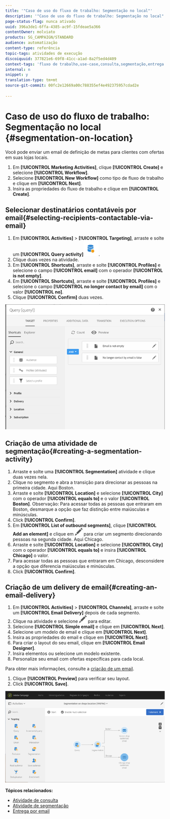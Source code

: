 ```yaml
---
title: '"Caso de uso do fluxo de trabalho: Segmentação no local"'
description: '"Caso de uso do fluxo de trabalho: Segmentação no local"'
page-status-flag: nunca ativado
uuid: 396a3de1-6ffa-4385-ac9f-15fdeae5a366
contentOwner: molviato
products: SG_CAMPAIGN/STANDARD
audience: automatização
content-type: referência
topic-tags: atividades de execução
discoiquuid: 377821e6-69f8-41cc-a1ad-8a2f5ed4d409
context-tags: 'fluxo de trabalho,use-case,consulta,segmentação,entrega '
internal: n
snippet: y
translation-type: tm+mt
source-git-commit: 00fc2e12669a00c788355ef4e492375957cdad2e

---
```



# Caso de uso do fluxo de trabalho: Segmentação no local {#segmentation-on-location}

Você pode enviar um email de definição de metas para clientes com ofertas em suas lojas locais.

1. Em **[!UICONTROL Marketing Activities]**, clique **[!UICONTROL Create]** e selecione **[!UICONTROL Workflow]**.
1. Selecione **[!UICONTROL New Workflow]** como tipo de fluxo de trabalho e clique em **[!UICONTROL Next]**.
1. Insira as propriedades do fluxo de trabalho e clique em **[!UICONTROL Create]**.

## Selecionar destinatários contatáveis por email{#selecting-recipients-contactable-via-email}

1. Em **[!UICONTROL Activities]** &gt; **[!UICONTROL Targeting]**, arraste e solte um **[!UICONTROL Query activity]**![](assets/query.png).
1. Clique duas vezes na atividade.
1. Em **[!UICONTROL Shortcuts]**, arraste e solte **[!UICONTROL Profiles]** e selecione o campo **[!UICONTROL email]** com o operador **[!UICONTROL is not empty]**.
1. Em **[!UICONTROL Shortcuts]**, arraste e solte **[!UICONTROL Profiles]** e selecione o campo **[!UICONTROL no longer contact by email]** com o valor **[!UICONTROL no]**.
1. Clique **[!UICONTROL Confirm]** duas vezes.

![](assets/wf-complement-query.png)

## Criação de uma atividade de segmentação{#creating-a-segmentation-activity}

1. Arraste e solte uma **[!UICONTROL Segmentation]** atividade e clique duas vezes nela.
1. Clique no segmento e abra a transição para direcionar as pessoas na primeira cidade. Aqui Boston.
1. Arraste e solte **[!UICONTROL Location]** e selecione **[!UICONTROL City]** com o operador **[!UICONTROL equals to]** e o valor **[!UICONTROL Boston]**.
Observação: Para acessar todas as pessoas que entraram em Boston, desmarque a opção que faz distinção entre maiúsculas e minúsculas.
1. Click **[!UICONTROL Confirm]**.
1. Em **[!UICONTROL List of outbound segments]**, clique **[!UICONTROL Add an element]** e clique em ![](assets/edit_darkgrey-24px.png) para criar um segmento direcionando pessoas na segunda cidade. Aqui Chicago.
1. Arraste e solte **[!UICONTROL Location]** e selecione **[!UICONTROL City]** com o operador **[!UICONTROL equals to]** e insira **[!UICONTROL Chicago]** o valor.
1. Para acessar todas as pessoas que entraram em Chicago, desconsidere a opção que diferencia maiúsculas e minúsculas.
1. Click **[!UICONTROL Confirm]**.

## Criação de um delivery de email{#creating-an-email-delivery}

1. Em **[!UICONTROL Activities]** &gt; **[!UICONTROL Channels]**, arraste e solte um **[!UICONTROL Email Delivery]** depois de cada segmento.
1. Clique na atividade e selecione ![](assets/edit_darkgrey-24px.png) para editar.
1. Selecione **[!UICONTROL Simple email]** e clique em **[!UICONTROL Next]**.
1. Selecione um modelo de email e clique em **[!UICONTROL Next]**.
1. Insira as propriedades do email e clique em **[!UICONTROL Next]**.
1. Para criar o layout do seu email, clique em **[!UICONTROL Email Designer]**.
1. Insira elementos ou selecione um modelo existente.
1. Personalize seu email com ofertas específicas para cada local.

Para obter mais informações, consulte a [criação de um email](../../designing/using/designing-from-scratch.md#designing-an-email-content-from-scratch).

1. Clique **[!UICONTROL Preview]** para verificar seu layout.
1. Click **[!UICONTROL Save]**.

![](assets/wf-segmentation-location.png)

**Tópicos relacionados:**

* [Atividade de consulta](../../automating/using/query.md)
* [Atividade de segmentação](../../automating/using/segmentation.md)
* [Entrega por email](../../automating/using/email-delivery.md)
